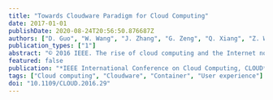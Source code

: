 ```yaml
---
title: "Towards Cloudware Paradigm for Cloud Computing"
date: 2017-01-01
publishDate: 2020-08-24T20:56:50.876687Z
authors: ["D. Guo", "W. Wang", "J. Zhang", "G. Zeng", "Q. Xiang", "Z. Wei"]
publication_types: ["1"]
abstract: "© 2016 IEEE. The rise of cloud computing and the Internet not only bring change on the data center, but also lead to transformation in software development, deployment, operation and maintenance. With the continuous improvement of the current cloud computing and the internet environment, how to make better use of cloud computing platform, and how to serve the users is a popular field of computer software is a big challenge. In recent years, with the further development of concepts like micro-services and containers, software will further step forward to the Cloudware. This paper discusses how to deploy Cloudware in cloud environment, and proposes a new method to construct the PaaS platform which can directly deploy software on the cloud without any modification, while achieving a new model by the browser services. By using micro-service architecture, we achieving good performance of extension, scalable deployment, faults tolerance and flexible configuration. Finally, we evaluate this method by constructing a complete framework and carrying out an interactive delay experiment that directly focuses on users' experience, which also shows the effectiveness of this method."
featured: false
publication: "*IEEE International Conference on Cloud Computing, CLOUD*"
tags: ["Cloud computing", "Cloudware", "Container", "User experience"]
doi: "10.1109/CLOUD.2016.29"
---
```


